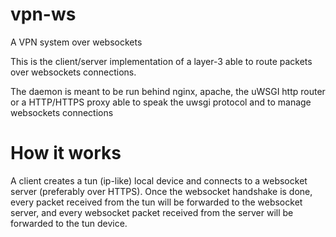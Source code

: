 vpn-ws
======

A VPN system over websockets

This is the client/server implementation of a layer-3 able to route packets over websockets connections.

The daemon is meant to be run behind nginx, apache, the uWSGI http router or a HTTP/HTTPS proxy able to speak the uwsgi protocol and to manage websockets connections

How it works
============

A client creates a tun (ip-like) local device and connects to a websocket server (preferably over HTTPS). Once the websocket handshake is done,
every packet received from the tun will be forwarded to the websocket server, and every websocket packet received from the server will be forwarded
to the tun device.
